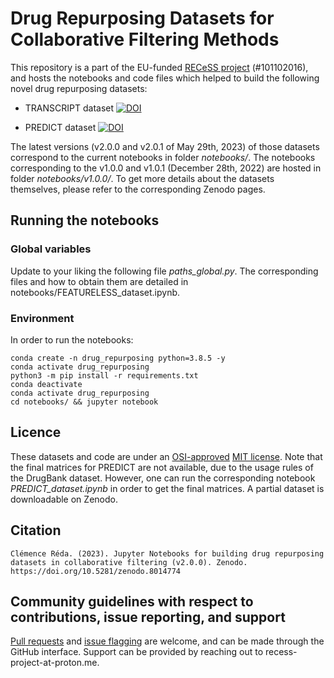 # Drug Repurposing Datasets for Collaborative Filtering Methods

This repository is a part of the EU-funded [RECeSS project](https://recess-eu-project.github.io) (#101102016), and hosts the notebooks and code files which helped to build the following novel drug repurposing datasets:

- TRANSCRIPT dataset [![DOI](https://zenodo.org/badge/DOI/10.5281/zenodo.7982969.svg)](https://doi.org/10.5281/zenodo.7982969)

- PREDICT dataset [![DOI](https://zenodo.org/badge/DOI/10.5281/zenodo.7982964.svg)](https://doi.org/10.5281/zenodo.7982964)

The latest versions (v2.0.0 and v2.0.1 of May 29th, 2023) of those datasets correspond to the current notebooks in folder *notebooks/*. The notebooks corresponding to the v1.0.0 and v1.0.1 (December 28th, 2022) are hosted in folder *notebooks/v1.0.0/*. To get more details about the datasets themselves, please refer to the corresponding Zenodo pages.

## Running the notebooks

### Global variables

Update to your liking the following file *paths_global.py*. The corresponding files and how to obtain them are detailed in notebooks/FEATURELESS_dataset.ipynb.

### Environment

In order to run the notebooks:

```
conda create -n drug_repurposing python=3.8.5 -y
conda activate drug_repurposing
python3 -m pip install -r requirements.txt
conda deactivate
conda activate drug_repurposing
cd notebooks/ && jupyter notebook
```

## Licence

These datasets and code are under an [OSI-approved](https://opensource.org/licenses/) [MIT license](https://raw.githubusercontent.com/RECeSS-EU-Project/drug-repurposing-datasets/main/LICENSE). Note that the final matrices for PREDICT are not available, due to the usage rules of the DrugBank dataset. However, one can run the corresponding notebook *PREDICT_dataset.ipynb* in order to get the final matrices. A partial dataset is downloadable on Zenodo.

## Citation

```
Clémence Réda. (2023). Jupyter Notebooks for building drug repurposing datasets in collaborative filtering (v2.0.0). Zenodo. https://doi.org/10.5281/zenodo.8014774
```

## Community guidelines with respect to contributions, issue reporting, and support

[Pull requests](https://github.com/RECeSS-EU-Project/drug-repurposing-datasets/pulls) and [issue flagging](https://github.com/RECeSS-EU-Project/drug-repurposing-datasets/issues) are welcome, and can be made through the GitHub interface. Support can be provided by reaching out to recess-project-at-proton.me.